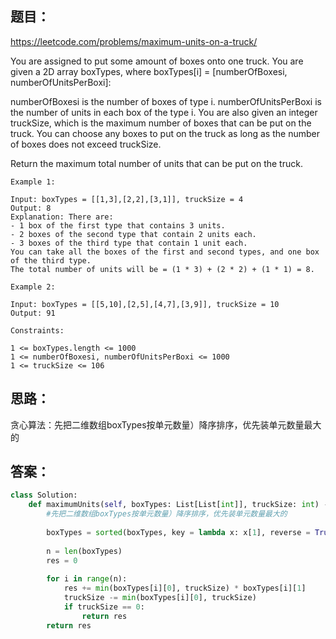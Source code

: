 ## 题目：

https://leetcode.com/problems/maximum-units-on-a-truck/

You are assigned to put some amount of boxes onto one truck. You are given a 2D array boxTypes, where boxTypes[i] = [numberOfBoxesi, numberOfUnitsPerBoxi]:

numberOfBoxesi is the number of boxes of type i.
numberOfUnitsPerBoxi is the number of units in each box of the type i.
You are also given an integer truckSize, which is the maximum number of boxes that can be put on the truck. You can choose any boxes to put on the truck as long as the number of boxes does not exceed truckSize.

Return the maximum total number of units that can be put on the truck.
```
Example 1:

Input: boxTypes = [[1,3],[2,2],[3,1]], truckSize = 4
Output: 8
Explanation: There are:
- 1 box of the first type that contains 3 units.
- 2 boxes of the second type that contain 2 units each.
- 3 boxes of the third type that contain 1 unit each.
You can take all the boxes of the first and second types, and one box of the third type.
The total number of units will be = (1 * 3) + (2 * 2) + (1 * 1) = 8.

Example 2:

Input: boxTypes = [[5,10],[2,5],[4,7],[3,9]], truckSize = 10
Output: 91
 
Constraints:

1 <= boxTypes.length <= 1000
1 <= numberOfBoxesi, numberOfUnitsPerBoxi <= 1000
1 <= truckSize <= 106
```
## 思路：
贪心算法：先把二维数组boxTypes按单元数量）降序排序，优先装单元数量最大的

## 答案：
```python
class Solution:
    def maximumUnits(self, boxTypes: List[List[int]], truckSize: int) -> int:
        #先把二维数组boxTypes按单元数量）降序排序，优先装单元数量最大的
         
        boxTypes = sorted(boxTypes, key = lambda x: x[1], reverse = True)
        
        n = len(boxTypes)
        res = 0
        
        for i in range(n):
            res += min(boxTypes[i][0], truckSize) * boxTypes[i][1]
            truckSize -= min(boxTypes[i][0], truckSize)
            if truckSize == 0:
                return res
        return res
```
